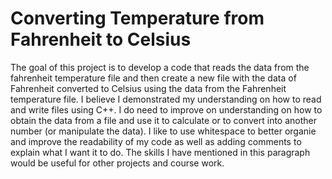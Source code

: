 # Converting Temperature from Fahrenheit to Celsius

The goal of this project is to develop a code that reads the data from the fahrenheit temperature file and then create a new file with the data of Fahrenheit converted to Celsius using the data from the Fahrenheit temperature file. I believe I demonstrated my understanding on how to read and write files using C++. I do need to improve on understanding on how to obtain the data from a file and use it to calculate or to convert into another number (or manipulate the data). I like to use whitespace to better organie and improve the readability of my code as well as adding comments to explain what I want it to do. The skills I have mentioned in this paragraph would be useful for other projects and course work. 

